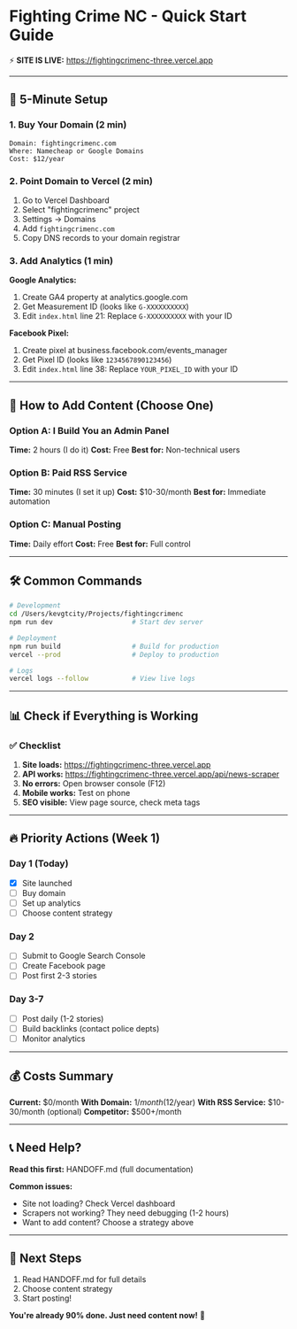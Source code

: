 # Fighting Crime NC - Quick Start Guide

⚡ **SITE IS LIVE:** https://fightingcrimenc-three.vercel.app

---

## 🚀 5-Minute Setup

### 1. Buy Your Domain (2 min)
```
Domain: fightingcrimenc.com
Where: Namecheap or Google Domains
Cost: $12/year
```

### 2. Point Domain to Vercel (2 min)
1. Go to Vercel Dashboard
2. Select "fightingcrimenc" project
3. Settings → Domains
4. Add `fightingcrimenc.com`
5. Copy DNS records to your domain registrar

### 3. Add Analytics (1 min)
**Google Analytics:**
1. Create GA4 property at analytics.google.com
2. Get Measurement ID (looks like `G-XXXXXXXXXX`)
3. Edit `index.html` line 21: Replace `G-XXXXXXXXXX` with your ID

**Facebook Pixel:**
1. Create pixel at business.facebook.com/events_manager
2. Get Pixel ID (looks like `1234567890123456`)
3. Edit `index.html` line 38: Replace `YOUR_PIXEL_ID` with your ID

---

## 📝 How to Add Content (Choose One)

### Option A: I Build You an Admin Panel
**Time:** 2 hours (I do it)
**Cost:** Free
**Best for:** Non-technical users

### Option B: Paid RSS Service
**Time:** 30 minutes (I set it up)
**Cost:** $10-30/month
**Best for:** Immediate automation

### Option C: Manual Posting
**Time:** Daily effort
**Cost:** Free
**Best for:** Full control

---

## 🛠️ Common Commands

```bash
# Development
cd /Users/kevgtcity/Projects/fightingcrimenc
npm run dev                    # Start dev server

# Deployment
npm run build                  # Build for production
vercel --prod                  # Deploy to production

# Logs
vercel logs --follow           # View live logs
```

---

## 📊 Check if Everything is Working

### ✅ Checklist

1. **Site loads:** https://fightingcrimenc-three.vercel.app
2. **API works:** https://fightingcrimenc-three.vercel.app/api/news-scraper
3. **No errors:** Open browser console (F12)
4. **Mobile works:** Test on phone
5. **SEO visible:** View page source, check meta tags

---

## 🔥 Priority Actions (Week 1)

### Day 1 (Today)
- [x] Site launched
- [ ] Buy domain
- [ ] Set up analytics
- [ ] Choose content strategy

### Day 2
- [ ] Submit to Google Search Console
- [ ] Create Facebook page
- [ ] Post first 2-3 stories

### Day 3-7
- [ ] Post daily (1-2 stories)
- [ ] Build backlinks (contact police depts)
- [ ] Monitor analytics

---

## 💰 Costs Summary

**Current:** $0/month
**With Domain:** $1/month ($12/year)
**With RSS Service:** $10-30/month (optional)
**Competitor:** $500+/month

---

## 📞 Need Help?

**Read this first:** HANDOFF.md (full documentation)

**Common issues:**
- Site not loading? Check Vercel dashboard
- Scrapers not working? They need debugging (1-2 hours)
- Want to add content? Choose a strategy above

---

## 🎯 Next Steps

1. Read HANDOFF.md for full details
2. Choose content strategy
3. Start posting!

**You're already 90% done. Just need content now!** 🎉

